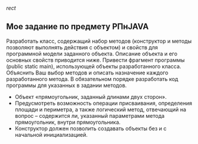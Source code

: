 *rect*
## Мое задание по предмету РПнJAVA

Разработать класс, содержащий набор методов (конструктор и методы позволяют выполнять действия с объектом) и свойств для программной модели заданного объекта. Описание объекта и его основных свойств приводится ниже. Привести фрагмент программы (public static main), использующей объекты разработанного класса. Объяснить Ваш выбор методов и описать назначение каждого разработанного метода. В обязательном порядке разработать код программы для указанных в задании методов.

- Объект «прямоугольник, заданный длинами двух сторон». 
- Предусмотреть возможность операции присваивания, определения площади и периметра, а также логический метод, отвечающий на вопрос – содержится ли, указанный параметрами метода прямоугольник, внутри прямоугольника. 
- Конструктор должен позволить создавать объекты без и с начальной инициализацией.

